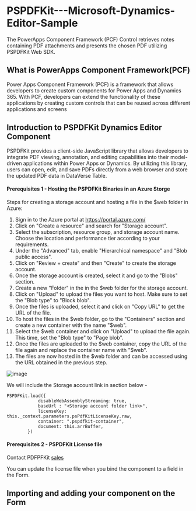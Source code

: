 # PSPDFKit---Microsoft-Dynamics-Editor-Sample
The PowerApps Component Framework (PCF) Control retrieves notes containing PDF attachments and presents the chosen PDF utilizing PSPDFKit Web SDK.


## What is PowerApps Component Framework(PCF) ## 
Power Apps Component Framework (PCF) is a framework that allows developers to create custom components for Power Apps and Dynamics 365. With PCF, developers can extend the functionality of these applications by creating custom controls that can be reused across different applications and screens


## Introduction to PSPDFKit Dynamics Editor Component ## 
PSPDFKit provides a client-side JavaScript library that allows developers to integrate PDF viewing, annotation, and editing capabilities into their model-driven applications within Power Apps or Dynamics. By utilizing this library, users can open, edit, and save PDFs directly from a web browser and store the updated PDF data in DataVerse Table.


#### Prerequisites 1 - Hosting the PSPDFKit Binaries in an Azure Storge ####

Steps for creating a storage account and hosting a file in the $web folder in Azure:

1. Sign in to the Azure portal at https://portal.azure.com/
2. Click on "Create a resource" and search for "Storage account".
3. Select the subscription, resource group, and storage account name. Choose the location and performance tier according to your requirements.
4. Under the "Advanced" tab, enable "Hierarchical namespace" and "Blob public access".
5. Click on "Review + create" and then "Create" to create the storage account.
6. Once the storage account is created, select it and go to the "Blobs" section.
7. Create a new "Folder" in the in the $web folder for the storage account.
8. Click on "Upload" to upload the files you want to host. Make sure to set the "Blob type" to "Block blob".
9. Once the files is uploaded, select it and click on "Copy URL" to get the URL of the file.
10. To host the files in the $web folder, go to the "Containers" section and create a new container with the name "$web".
11. Select the $web container and click on "Upload" to upload the file again. This time, set the "Blob type" to "Page blob".
12. Once the files are uploaded to the $web container, copy the URL of the file again and replace the container name with "$web".
13. The files are now hosted in the $web folder and can be accessed using the URL obtained in the previous step.

![image](https://user-images.githubusercontent.com/25176106/234568006-1fd31be7-a47d-450d-a68c-10ce530e2deb.png)


We will include the Storage account link in section below -

```
PSPDFKit.load({
            disableWebAssemblyStreaming: true,
            baseUrl : "<Storage account folder link>",
            licenseKey: this._context.parameters.psPdfKitLicenseKey.raw,
            container: ".pspdfkit-container",
			document: this.arrBuffer,                       
        })
```



#### Prerequisites 2 - PSPDFKit License file ####

Contact PDFPFKit [sales](https://pspdfkit.com/sales/ "sales team")

You can update the license file when you bind the component to a field in the Form.


## Importing and adding your component on the Form ##










